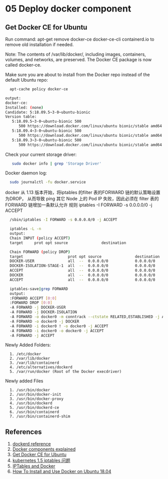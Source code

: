 # 05 Deploy docker component

## Get Docker CE for Ubuntu
  Run command: apt-get remove docker-ce docker-ce-cli containerd.io
    to remove old installation if needed.

  Note: The contents of /var/lib/docker/, including images, containers, volumes, and networks, are preserved. The Docker CE package is now called docker-ce.

  Make sure you are about to install from the Docker repo instead of the default Ubuntu repo:
  ```bash
    apt-cache policy docker-ce

  output:
  docker-ce:
  Installed: (none)
  Candidate: 5:18.09.5~3-0~ubuntu-bionic
  Version table:
     5:18.09.5~3-0~ubuntu-bionic 500
        500 https://download.docker.com/linux/ubuntu bionic/stable amd64 Packages
     5:18.09.4~3-0~ubuntu-bionic 500
        500 https://download.docker.com/linux/ubuntu bionic/stable amd64 Packages
     5:18.09.3~3-0~ubuntu-bionic 500
        500 https://download.docker.com/linux/ubuntu bionic/stable amd64 Packages
  ```

  Check your current storage driver:
  ```bash
     sudo docker info | grep 'Storage Driver'
  ```

  Docker daemon log:
  ```bash
    sudo journalctl -fu docker.service
  ```
docker 从 1.13 版本开始，将iptables 的filter 表的FORWARD 链的默认策略设置为DROP，
从而导致 ping 其它 Node 上的 Pod IP 失败，因此必须在 filter 表的FORWARD 链增加一条默认允许
规则 iptables -I FORWARD -s 0.0.0.0/0 -j ACCEPT
```bash
  /sbin/iptables -I FORWARD -s 0.0.0.0/0 -j ACCEPT

  iptables -L -n
  output:
  Chain INPUT (policy ACCEPT)
  target     prot opt source               destination

  Chain FORWARD (policy DROP)
  target                    prot opt source               destination
  DOCKER-USER               all  --  0.0.0.0/0            0.0.0.0/0
  DOCKER-ISOLATION-STAGE-1  all  --  0.0.0.0/0            0.0.0.0/0
  ACCEPT                    all  --  0.0.0.0/0            0.0.0.0/0            ctstate RELATED,ESTABLISHED
  DOCKER                    all  --  0.0.0.0/0            0.0.0.0/0
  ACCEPT                    all  --  0.0.0.0/0            0.0.0.0/0

  iptables-save|grep FORWARD
  output:
  :FORWARD ACCEPT [0:0]
  :FORWARD DROP [0:0]
  -A FORWARD -j DOCKER-USER
  -A FORWARD -j DOCKER-ISOLATION
  -A FORWARD -o docker0 -m conntrack --ctstate RELATED,ESTABLISHED -j ACCEPT
  -A FORWARD -o docker0 -j DOCKER
  -A FORWARD -i docker0 ! -o docker0 -j ACCEPT
  -A FORWARD -i docker0 -o docker0 -j ACCEPT
  -A FORWARD -j ACCEPT
```

  Newly Added Folders:

      1. /etc/docker
      2. /var/lib/docker
      3. /var/lib/containerd
      4. /etc/alternatives/dockerd
      5. /var/run/docker (Root of the Docker execdriver)

  Newly added Files

      1. /usr/bin/docker
      2. /usr/bin/docker-init
      3. /usr/bin/docker-proxy
      4. /usr/bin/dockerd
      5. /usr/bin/dockerd-ce
      6. /usr/bin/containerd
      7. /usr/bin/containerd-shim



## References
  1. [dockerd reference](https://docs.docker.com/engine/reference/commandline/dockerd/)
  2. [Docker components explained](http://alexander.holbreich.org/docker-components-explained/)
  3. [Get Docker CE for Ubuntu](https://docs.docker.com/install/linux/docker-ce/ubuntu/)
  4. [kubernetes 1.5 iptables 问题](https://www.cnops.xyz/archives/1600)
  5. [IPTables and Docker](https://medium.com/@ebuschini/iptables-and-docker-95e2496f0b45)
  6. [How To Install and Use Docker on Ubuntu 18.04](https://www.digitalocean.com/community/tutorials/how-to-install-and-use-docker-on-ubuntu-18-04)
